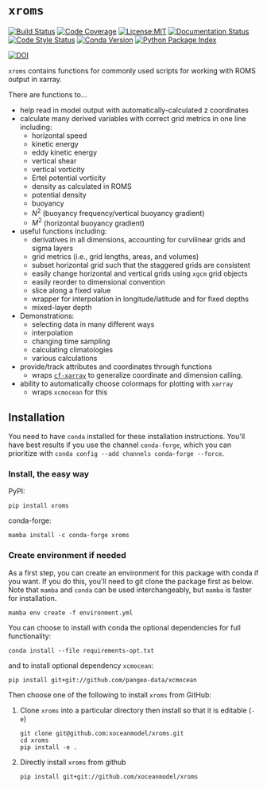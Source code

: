 # `xroms`

[![Build Status](https://img.shields.io/github/actions/workflow/status/xoceanmodel/xroms/test.yaml?branch=main&logo=github&style=for-the-badge)](https://github.com/xoceanmodel/xroms/actions)
[![Code Coverage](https://img.shields.io/codecov/c/github/xoceanmodel/xroms.svg?style=for-the-badge)](https://codecov.io/gh/xoceanmodel/xroms)
[![License:MIT](https://img.shields.io/badge/License-MIT-green.svg?style=for-the-badge)](https://opensource.org/licenses/MIT)
[![Documentation Status](https://img.shields.io/readthedocs/xroms/latest.svg?style=for-the-badge)](https://xroms.readthedocs.io/en/latest/?badge=latest)
[![Code Style Status](https://img.shields.io/github/actions/workflow/status/xoceanmodel/xroms/pre-commit.yml?branch-main&label=Code%20Style&style=for-the-badge)](https://github.com/xoceanmodel/xroms/actions)
[![Conda Version](https://img.shields.io/conda/vn/conda-forge/xroms.svg?style=for-the-badge)](https://anaconda.org/conda-forge/xroms)
[![Python Package Index](https://img.shields.io/pypi/v/xroms.svg?style=for-the-badge)](https://pypi.org/project/xroms)

[![DOI](https://zenodo.org/badge/265067025.svg?style=for-the-badge)](https://zenodo.org/badge/latestdoi/265067025)

`xroms` contains functions for commonly used scripts for working with ROMS output in xarray.

There are functions to...
* help read in model output with automatically-calculated z coordinates
* calculate many derived variables with correct grid metrics in one line including:
  * horizontal speed
  * kinetic energy
  * eddy kinetic energy
  * vertical shear
  * vertical vorticity
  * Ertel potential vorticity
  * density as calculated in ROMS
  * potential density
  * buoyancy
  * $N^2$ (buoyancy frequency/vertical buoyancy gradient)
  * $M^2$ (horizontal buoyancy gradient)
* useful functions including:
  * derivatives in all dimensions, accounting for curvilinear grids and sigma layers
  * grid metrics (i.e., grid lengths, areas, and volumes)
  * subset horizontal grid such that the staggered grids are consistent
  * easily change horizontal and vertical grids using `xgcm` grid objects
  * easily reorder to dimensional convention
  * slice along a fixed value
  * wrapper for interpolation in longitude/latitude and for fixed depths
  * mixed-layer depth
* Demonstrations:
  * selecting data in many different ways
  * interpolation
  * changing time sampling
  * calculating climatologies
  * various calculations
* provide/track attributes and coordinates through functions
  * wraps [`cf-xarray`](https://cf-xarray.readthedocs.io/en/latest/) to generalize coordinate and dimension calling.
* ability to automatically choose colormaps for plotting with `xarray`
  * wraps `xcmocean` for this


## Installation

You need to have `conda` installed for these installation instructions. You'll have best results if you use the channel `conda-forge`, which you can prioritize with `conda config --add channels conda-forge --force`.

### Install, the easy way

PyPI:

  ```
  pip install xroms
  ```

conda-forge:

  ```
  mamba install -c conda-forge xroms
  ```

### Create environment if needed

As a first step, you can create an environment for this package with conda if you want. If you do this, you'll need to git clone the package first as below. Note that `mamba` and `conda` can be used interchangeably, but `mamba` is faster for installation.

    mamba env create -f environment.yml

You can choose to install with conda the optional dependencies for full functionality:

    conda install --file requirements-opt.txt

and to install optional dependency `xcmocean`:

    pip install git+git://github.com/pangeo-data/xcmocean

Then choose one of the following to install `xroms` from GitHub:

1. Clone `xroms` into a particular directory then install so that it is editable (`-e`)

    ```
    git clone git@github.com:xoceanmodel/xroms.git
    cd xroms
    pip install -e .
    ```

1. Directly install `xroms` from github

    ```
    pip install git+git://github.com/xoceanmodel/xroms
    ```
